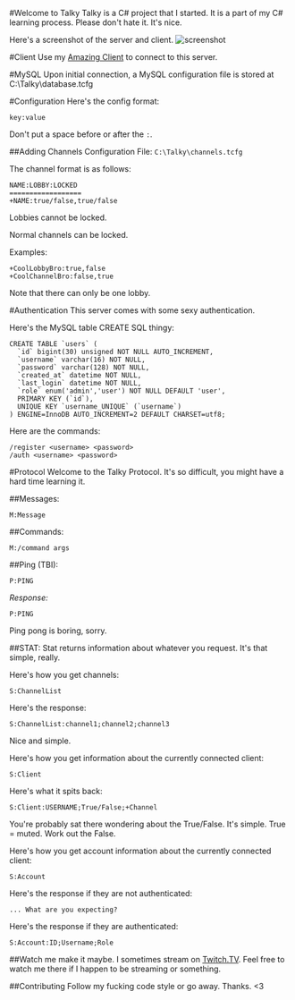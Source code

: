 #Welcome to Talky
Talky is a C# project that I started. It is a part of my C# learning process.
Please don't hate it. It's nice.

Here's a screenshot of the server and client.
![screenshot](http://i.imgur.com/PFqQi9a.png)

#Client
Use my [Amazing Client](https://github.com/SysVoid/Talky-Client) to connect to this server.

#MySQL
Upon initial connection, a MySQL configuration file is stored at C:\Talky\database.tcfg

#Configuration
Here's the config format:
```
key:value
```
Don't put a space before or after the `:`.

##Adding Channels
Configuration File: `C:\Talky\channels.tcfg`

The channel format is as follows:
```
NAME:LOBBY:LOCKED
==================
+NAME:true/false,true/false
```
Lobbies cannot be locked.

Normal channels can be locked.

Examples:
```
+CoolLobbyBro:true,false
+CoolChannelBro:false,true
```
Note that there can only be one lobby.

#Authentication
This server comes with some sexy authentication.

Here's the MySQL table CREATE SQL thingy:
```
CREATE TABLE `users` (
  `id` bigint(30) unsigned NOT NULL AUTO_INCREMENT,
  `username` varchar(16) NOT NULL,
  `password` varchar(128) NOT NULL,
  `created_at` datetime NOT NULL,
  `last_login` datetime NOT NULL,
  `role` enum('admin','user') NOT NULL DEFAULT 'user',
  PRIMARY KEY (`id`),
  UNIQUE KEY `username_UNIQUE` (`username`)
) ENGINE=InnoDB AUTO_INCREMENT=2 DEFAULT CHARSET=utf8;
```

Here are the commands:
```
/register <username> <password>
/auth <username> <password>
```

#Protocol
Welcome to the Talky Protocol. It's so difficult, you might have a hard time learning it.

##Messages:
```
M:Message
```

##Commands:
```
M:/command args
```

##Ping (TBI):
```
P:PING
```

*Response:*
```
P:PING
```
Ping pong is boring, sorry.

##STAT:
Stat returns information about whatever you request. It's that simple, really.

Here's how you get channels:
```
S:ChannelList
```
Here's the response:
```
S:ChannelList:channel1;channel2;channel3
```
Nice and simple.

Here's how you get information about the currently connected client:
```
S:Client
```
Here's what it spits back:
```
S:Client:USERNAME;True/False;+Channel
```
You're probably sat there wondering about the True/False. It's simple. True = muted. Work out the False.

Here's how you get account information about the currently connected client:
```
S:Account
```
Here's the response if they are not authenticated:
```
... What are you expecting?
```
Here's the response if they are authenticated:
```
S:Account:ID;Username;Role
```

##Watch me make it maybe.
I sometimes stream on [Twitch.TV](https://twitch.tv/sysvoid). Feel free to watch me there if I happen to be streaming or something.

##Contributing
Follow my fucking code style or go away. Thanks. <3
